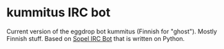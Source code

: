 # kummitus IRC bot

Current version of the eggdrop bot kummitus (Finnish for "ghost"). Mostly Finnish stuff. Based on [Sopel IRC Bot](https://github.com/sopel-irc/) that is written on Python.